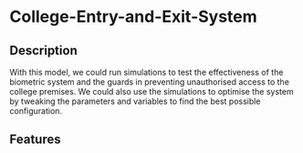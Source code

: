 # College-Entry-and-Exit-System

## Description
With this model, we could run simulations to test the effectiveness of the biometric system and the guards in preventing unauthorised access to the college premises. We could also use the simulations to optimise the system by tweaking the parameters and variables to find the best possible configuration.

## Features

